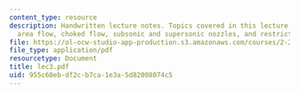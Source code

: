 ```yaml
---
content_type: resource
description: Handwritten lecture notes. Topics covered in this lecture include variable
  area flow, choked flow, subsonic and supersonic nozzles, and restrictors.
file: https://ol-ocw-studio-app-production.s3.amazonaws.com/courses/2-26-compressible-fluid-dynamics-spring-2004/955c60ebdf2cb7ca1e3a5d82008074c5_lec3.pdf
file_type: application/pdf
resourcetype: Document
title: lec3.pdf
uid: 955c60eb-df2c-b7ca-1e3a-5d82008074c5
---
```

